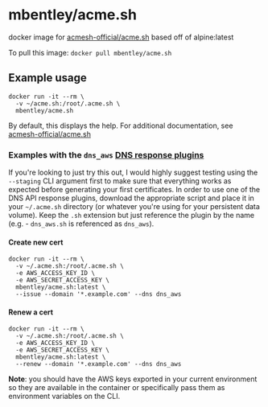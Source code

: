 # mbentley/acme.sh

docker image for [acmesh-official/acme.sh](https://github.com/acmesh-official/acme.sh)
based off of alpine:latest

To pull this image:
`docker pull mbentley/acme.sh`

## Example usage

```
docker run -it --rm \
  -v ~/acme.sh:/root/.acme.sh \
  mbentley/acme.sh
```

By default, this displays the help.  For additional documentation, see [acmesh-official/acme.sh](https://github.com/acmesh-official/acme.sh)

### Examples with the `dns_aws` [DNS response plugins](https://github.com/acmesh-official/acme.sh/tree/master/dnsapi)

If you're looking to just try this out, I would highly suggest testing using the `--staging` CLI argument first to make sure that everything works as expected before generating your first certificates.  In order to use one of the DNS API response plugins, download the appropriate script and place it in your `~/.acme.sh` directory (or whatever you're using for your persistent data volume).  Keep the `.sh` extension but just reference the plugin by the name (e.g. - `dns_aws.sh` is referenced as `dns_aws`).

#### Create new cert

```
docker run -it --rm \
  -v ~/.acme.sh:/root/.acme.sh \
  -e AWS_ACCESS_KEY_ID \
  -e AWS_SECRET_ACCESS_KEY \
  mbentley/acme.sh:latest \
  --issue --domain '*.example.com' --dns dns_aws
```

#### Renew a cert

```
docker run -it --rm \
  -v ~/.acme.sh:/root/.acme.sh \
  -e AWS_ACCESS_KEY_ID \
  -e AWS_SECRET_ACCESS_KEY \
  mbentley/acme.sh:latest \
  --renew --domain '*.example.com' --dns dns_aws
```

**Note**: you should have the AWS keys exported in your current environment so they are available in the container or specifically pass them as environment variables on the CLI.
